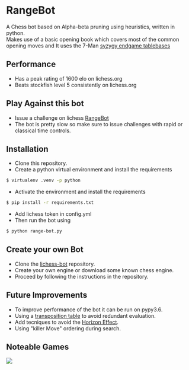 # RangeBot

A Chess bot based on Alpha-beta pruning using heuristics, written in python.  
Makes use  of a basic opening book which covers most of the common opening moves and
It uses the 7-Man [syzygy endgame tablebases](https://en.wikipedia.org/wiki/Endgame_tablebase)

## Performance

 - Has a peak rating of 1600 elo on lichess.org
 - Beats stockfish level 5 consistently on lichess.org

## Play Against this bot

  - Issue a challenge on lichess [RangeBot](https://lichess.org/@/RangeBot)
  - The bot is pretty slow so make sure to issue challenges with rapid or classical time controls.

## Installation
- Clone this repository.
- Create a python virtual environment and install the requirements
 ```sh
$ virtualenv .venv -p python
```
 - Activate the environment and install the requirements
```sh
$ pip install -r requirements.txt
```
 - Add lichess token in config.yml
 - Then run the bot using
```sh
$ python range-bot.py
```
## Create your own Bot
 - Clone the [lichess-bot](https://github.com/ShailChoksi/lichess-bot) repository.
 - Create your own engine or download some known chess engine.
 - Proceed by following the instructions in the repository.

## Future Improvements
 - To improve performance of the bot it can be run on pypy3.6.
 - Using a [transposition table](https://en.wikipedia.org/wiki/Transposition_table) to avoid redundant evaluation.
 - Add tecniques to avoid the [Horizon Effect](https://en.wikipedia.org/wiki/Horizon_effect).
 - Using "killer Move" ordering during search.
 
## Noteable Games
![](https://lichess1.org/game/export/gif/KyzUgDyA.gif)